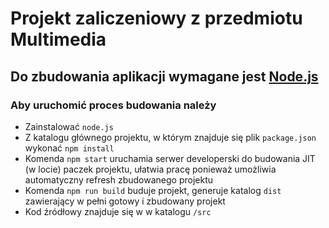 # Projekt zaliczeniowy z przedmiotu Multimedia


## Do zbudowania aplikacji wymagane jest [Node.js](https://nodejs.org/en/)


### Aby uruchomić proces budowania należy
* Zainstalować `node.js`
* Z katalogu głównego projektu, w którym znajduje się plik `package.json` wykonać `npm install`
* Komenda `npm start` uruchamia serwer developerski do budowania JIT (w locie) paczek projektu, ułatwia pracę ponieważ umożliwia automatyczny refresh zbudowanego projektu
* Komenda `npm run build` buduje projekt, generuje katalog `dist` zawierający w pełni gotowy i zbudowany projekt
* Kod źródłowy znajduje się w w katalogu `/src`